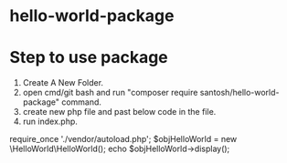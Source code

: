 # hello-world-package

# Step to use package 
1. Create A New Folder.
2. open cmd/git bash and run "composer require santosh/hello-world-package" command.
3. create new php file and past below code in the file.
4. run index.php.

require_once './vendor/autoload.php';
$objHelloWorld = new \HelloWorld\HelloWorld();
echo  $objHelloWorld->display();
